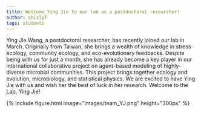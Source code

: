 ```yaml
---
title: Welcome Ying Jie to our lab as a postdoctoral researcher!
author: shirlyf
tags: students
---
```


Ying Jie Wang, a postdoctoral researcher, has recently joined our lab in March. Originally from Taiwan, she brings a wealth of knowledge in stress ecology, community ecology, and eco-evolutionary feedbacks. Despite being with us for just a month, she has already become a key player in our international collaborative project on agent-based modeling of highly-diverse microbial communities. This project brings together ecology and evolution, microbiology, and statistical physics. We are excited to have Ying Jie with us and wish her the best of luck in her research. Welcome to the Lab, Ying Jie!

{%
  include figure.html
  image="images/team_YJ.png"
  height="300px"
%}
